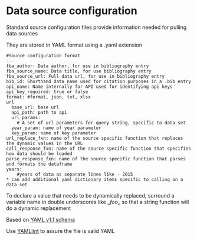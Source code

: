# Data source configuration 
Standard source configuration files provide information needed for pulling data sources

They are stored in YAML format using a .yaml extension

```
#Source configuration format
---
fba_author: Data author, for use in bibliography entry
fba_source_name: Data title, for use bibliography entry
fba_source_url: Full data url, for use in bibliography entry
bib_id: Shorthand data name used for citation purposes in a .bib entry
api_name: Name internally for API used for identifying api keys
api_key_required: true or false 
format: #format, json, txt, xlsx
url 
  base_url: base url
  api_path: path to api
  url_params: 
    # A set of url parameters for query string, specific to data set
  year_param: name of year parameter
  key_param: name of key parameter 
url_replace_fxn: name of the source specific function that replaces the dynamic values in the URL
call_response_fxn: name of the source specific function that specifies how data should be loaded
parse_response_fxn: name of the source specific function that parses and formats the dataframe
years: 
    #years of data as separate lines like - 2015
* can add additional yaml dictionary items specific to calling on a data set
```

To declare a value that needs to be dynamically replaced, surround
a variable name in double underscores like \__foo__ so that a string
function will do a dynamic replacement

Based on [YAML v1.1 schema](https://yaml.org/spec/1.1/)

Use [YAMLlint](http://www.yamllint.com/) to assure the file is valid YAML

